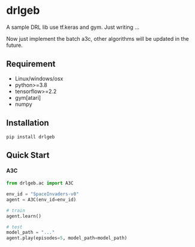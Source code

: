 # drlgeb
A sample DRL lib use tf.keras and gym.
Just writing ...

Now just implement the batch a3c, other algorithms will be updated in the future.

## Requirement
- Linux/windows/osx
- python>=3.8
- tensorflow>=2.2
- gym[atari]
- numpy

## Installation
```shell script
pip install drlgeb
```

## Quick Start

#### A3C
```python
from drlgeb.ac import A3C

env_id = "SpaceInvaders-v0"
agent = A3C(env_id=env_id)

# train
agent.learn()

# test
model_path = "..."
agent.play(episodes=5, model_path=model_path)

```
